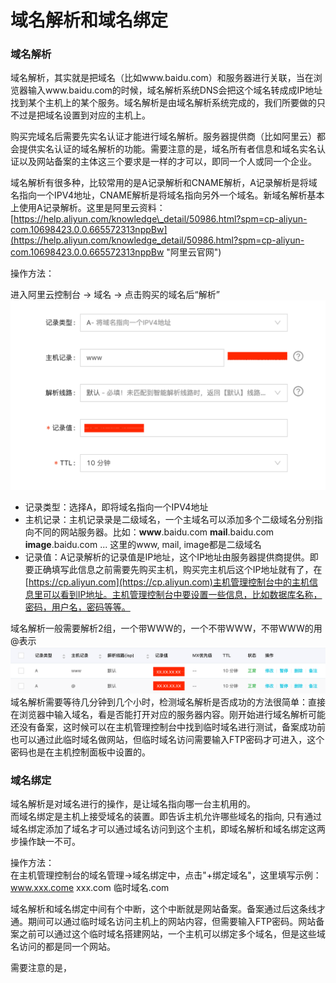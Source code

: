# 域名解析和域名绑定

### 域名解析

域名解析，其实就是把域名（比如www.baidu.com）和服务器进行关联，当在浏览器输入www.baidu.com的时候，域名解析系统DNS会把这个域名转成成IP地址找到某个主机上的某个服务。域名解析是由域名解析系统完成的，我们所要做的只不过是把域名设置到对应的主机上。

购买完域名后需要先实名认证才能进行域名解析。服务器提供商（比如阿里云）都会提供实名认证的域名解析的功能。需要注意的是，域名所有者信息和域名实名认证以及网站备案的主体这三个要求是一样的才可以，即同一个人或同一个企业。

域名解析有很多种，比较常用的是A记录解析和CNAME解析，A记录解析是将域名指向一个IPV4地址，CNAME解析是将域名指向另外一个域名。新域名解析基本上使用A记录解析。这里是阿里云资料：[https://help.aliyun.com/knowledge\_detail/50986.html?spm=cp-aliyun-com.10698423.0.0.665572313nppBw](https://help.aliyun.com/knowledge_detail/50986.html?spm=cp-aliyun-com.10698423.0.0.665572313nppBw "阿里云官网")

操作方法：

进入阿里云控制台 -&gt; 域名 -&gt; 点击购买的域名后“解析”![](/WordPress/images/1.png)

* 记录类型：选择A，即将域名指向一个IPV4地址
* 主机记录：主机记录录是二级域名，一个主域名可以添加多个二级域名分别指向不同的网站服务器。比如：**www**.baidu.com **mail**.baidu.com **image**.baidu.com ... 这里的www, mail, image都是二级域名
* 记录值：A记录解析的记录值是IP地址，这个IP地址由服务器提供商提供。即要正确填写此信息之前需要先购买主机，购买完主机后这个IP地址就有了，在[https://cp.aliyun.com](https://cp.aliyun.com)主机管理控制台中的主机信息里可以看到IP地址。主机管理控制台中要设置一些信息，比如数据库名称，密码，用户名，密码等等。

域名解析一般需要解析2组，一个带WWW的，一个不带WWW，不带WWW的用@表示![](/WordPress/images/2.png)  
域名解析需要等待几分钟到几个小时，检测域名解析是否成功的方法很简单：直接在浏览器中输入域名，看是否能打开对应的服务器内容。刚开始进行域名解析可能还没有备案，这时候可以在主机管理控制台中找到临时域名进行测试，备案成功前也可以通过此临时域名做网站，但临时域名访问需要输入FTP密码才可进入，这个密码也是在主机控制面板中设置的。

### 域名绑定

域名解析是对域名进行的操作，是让域名指向哪一台主机用的。  
而域名绑定是主机上接受域名的装置。即告诉主机允许哪些域名的指向, 只有通过域名绑定添加了域名才可以通过域名访问到这个主机，即域名解析和域名绑定这两步操作缺一不可。  

操作方法：  
在主机管理控制台的域名管理->域名绑定中，点击"+绑定域名"，这里填写示例：
www.xxx.come
xxx.com
临时域名.com

域名解析和域名绑定中间有个中断，这个中断就是网站备案。备案通过后这条线才通。期间可以通过临时域名访问主机上的网站内容，但需要输入FTP密码。网站备案之前可以通过这个临时域名搭建网站，一个主机可以绑定多个域名，但是这些域名访问的都是同一个网站。

需要注意的是，

